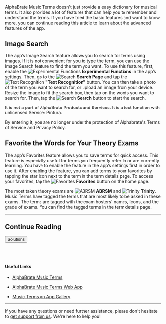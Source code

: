 AlphaBrate Music Terms doesn't just provide a easy dictionary for musical terms. It also provides a lot of features that can help you to remember and understand the terms. If you have tried the basic features and want to know more, you can continue reading this article to learn about the advanced features of the app.

## Image Search

The app’s Image Search feature allows you to search for terms using images. If it is not convenient for you to type the term, you can use the Image Search feature to find the term you want. To use this feature, first, enable the <span class="nowrap">![Experimental Functions](assets/mst_exp.svg?size=text&bg=transparent&float-vert=center) **Experimental Functions**</span> in the app’s settings. Then, go to the <span class="nowrap">![Search](assets/mst_search.svg?size=text&bg=transparent&float-vert=center) **Search Page**</span> and tap the <span class="nowrap">![Text Recognition](assets/mst_blur.svg?size=text&bg=transparent&float-vert=center) **"Text Recognition"**</span> button. You can then take a photo of the term you want to search for, or upload an image from your device. Resize the image to fit the search box, then tap on the words you want to search for. Then, tap the <span class="nowrap">![Search](assets/mst_search.svg?size=text&bg=transparent&float-vert=center) **Search**</span> button to start the search.

<font class="color-lighter-gray">
It is not a part of AlphaBrate Products and Services. It is a test function with unlicensed Service: Pintura.

By entering it, you are no longer under the protection of Alphabrate's <span class="nowrap">Terms of Service</span> and <span class="nowrap">Privacy Policy.</span>
</font>

## Favorite the Words for Your Theory Exams

The app’s Favorites feature allows you to save terms for quick access. This feature is especially useful for terms you frequently refer to or are currently learning. You have to enable the feature in the app’s settings first in order to use it. After enabling the feature, you can add terms to your favorites by tapping the star icon next to the term in the term details page. To access your favorites, tap the <span class="nowrap">![Favorites](assets/mst_star.svg?size=text&bg=transparent&float-vert=center) **Favorites**</span> button on the home page.

The most taken theory exams are <span class="nowrap">![ABRSM](https://musicterms.github.io/assets/images/abrsm.svg?size=text&bg=transparent&float-vert=center) **ABRSM**</span> and <span class="nowrap">
![Trinity](https://musicterms.github.io/assets/images/trinity.svg?size=text&bg=transparent&float-vert=center) **Trinity**</span>. Music Terms have tagged the terms that are most likely to be asked in these exams. The terms are tagged with the exam hosters' names, Icons, and the grade of exams. You can find the tagged terms in the term details page.

<hr>

<h2 class="center">Continue Reading</h2>

<a href="?article=solutions" class="center no-margin"><button>Solutions</button></a>

<br>

<div class="space-break dots" data-height="4"></div>
<br>

#### Useful Links

- [AlphaBrate Music Terms](https://musicterms.github.io?redirect=no-redirect)

- [AlphaBrate Music Terms Web App](https://musicterms.github.io/app)

- [Music Terms on App Gallery](https://alphabrate.github.io/apps/app/music-terms)

<hr>

If you have any questions or need further assistance, please don't hesitate to [get support from us](https://alphabrate.github.io/about/support). We're here to help you!
